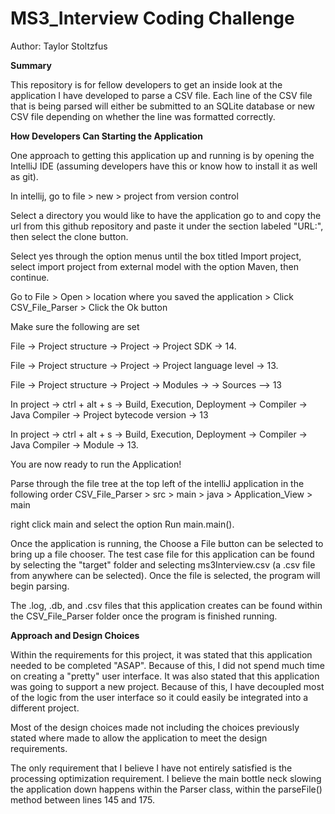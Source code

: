 # MS3_Interview Coding Challenge

Author: Taylor Stoltzfus

**Summary**

This repository is for fellow developers to get an inside look at the application I have developed to parse a CSV file. Each line of the CSV file that is being parsed will either be submitted to an SQLite database or new CSV file depending on whether the line was formatted correctly.

**How Developers Can Starting the Application**

One approach to getting this application up and running is by opening the IntelliJ IDE (assuming developers have this or know how to install it as well as git). 

In intellij, go to file > new > project from version control

Select a directory you would like to have the application go to and copy the url from this github repository and paste it under the section labeled "URL:", then select the clone button.

Select yes through the option menus until the box titled Import project, select import project from external model with the option Maven, then continue.

Go to File > Open > location where you saved the application > Click CSV_File_Parser > Click the Ok button

Make sure the following are set

File -> Project structure -> Project -> Project SDK -> 14.

File -> Project structure -> Project -> Project language level -> 13.

File -> Project structure -> Project -> Modules -> -> Sources --> 13

In project -> ctrl + alt + s -> Build, Execution, Deployment -> Compiler -> Java Compiler -> Project bytecode version -> 13

In project -> ctrl + alt + s -> Build, Execution, Deployment -> Compiler -> Java Compiler -> Module -> 13.

You are now ready to run the Application!

Parse through the file tree at the top left of the intelliJ application in the following order
	CSV_File_Parser > src > main > java > Application_View > main

right click main and select the option Run main.main().

Once the application is running, the Choose a File button can be selected to bring up a file chooser.
	The test case file for this application can be found by selecting the "target" folder and selecting ms3Interview.csv (a .csv file from anywhere can be selected).
Once the file is selected, the program will begin parsing.

The .log, .db, and .csv files that this application creates can be found within the CSV_File_Parser folder once the program is finished running.

**Approach and Design Choices**

Within the requirements for this project, it was stated that this application needed to be completed "ASAP". Because of this, I did not spend much time on creating a "pretty" user interface. It was also stated that this application was going to support a new project. Because of this, I have decoupled most of the logic from the user interface so it could easily be integrated into a different project. 

Most of the design choices made not including the choices previously stated where made to allow the application to meet the design requirements. 

The only requirement that I believe I have not entirely satisfied is the processing optimization requirement. I believe the main bottle neck slowing the application down happens within the Parser class, within the parseFile() method between lines 145 and 175. 

